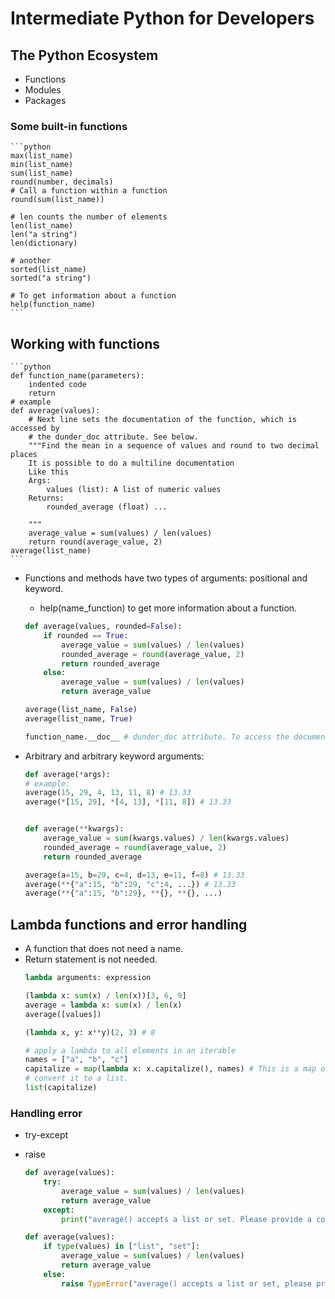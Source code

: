 # Intermediate Python for Developers

## The Python Ecosystem
- Functions
- Modules
- Packages

### Some built-in functions
    ```python
    max(list_name)
    min(list_name)
    sum(list_name)
    round(number, decimals)
    # Call a function within a function
    round(sum(list_name))

    # len counts the number of elements
    len(list_name)
    len("a string")
    len(dictionary)

    # another 
    sorted(list_name)
    sorted("a string")

    # To get information about a function
    help(function_name)
    ```

## Working with functions
    ```python
    def function_name(parameters):
        indented code
        return
    # example
    def average(values):
        # Next line sets the documentation of the function, which is accessed by
        # the dunder_doc attribute. See below.
        """Find the mean in a sequence of values and round to two decimal places
        It is possible to do a multiline documentation
        Like this
        Args:
            values (list): A list of numeric values
        Returns:
            rounded_average (float) ...

        """
        average_value = sum(values) / len(values)
        return round(average_value, 2)
    average(list_name)
    ```
- Functions and methods have two types of arguments: positional and keyword.
    - help(name_function) to get more information about a function.

    ```python
    def average(values, rounded=False):
        if rounded == True:
            average_value = sum(values) / len(values)
            rounded_average = round(average_value, 2)
            return rounded_average
        else:
            average_value = sum(values) / len(values)
            return average_value

    average(list_name, False)
    average(list_name, True)

    function_name.__doc__ # dunder_doc attribute. To access the documentation.
    ```
- Arbitrary and arbitrary keyword arguments:
    ```python
    def average(*args):
    # example:
    average(15, 29, 4, 13, 11, 8) # 13.33
    average(*[15, 29], *[4, 13], *[11, 8]) # 13.33


    def average(**kwargs):
        average_value = sum(kwargs.values) / len(kwargs.values)
        rounded_average = round(average_value, 2)
        return rounded_average

    average(a=15, b=29, c=4, d=13, e=11, f=8) # 13.33
    average(**{"a":15, "b":29, "c":4, ...}) # 13.33
    average(**{"a":15, "b":29}, **{}, **{}, ...)
    ```

## Lambda functions and error handling
- A function that does not need a name.
- Return statement is not needed.
    ```python
    lambda arguments: expression

    (lambda x: sum(x) / len(x))[3, 6, 9]
    average = lambda x: sum(x) / len(x)
    average([values])

    (lambda x, y: x**y)(2, 3) # 8

    # apply a lambda to all elements in an iterable
    names = ["a", "b", "c"]
    capitalize = map(lambda x: x.capitalize(), names) # This is a map object
    # convert it to a list.
    list(capitalize)
    ```

### Handling error
- try-except
- raise

    ```python
    def average(values):
        try:
            average_value = sum(values) / len(values)
            return average_value
        except:
            print("average() accepts a list or set. Please provide a correct data type.")

    def average(values):
        if type(values) in ["list", "set"]:
            average_value = sum(values) / len(values)
            return average_value
        else:
            raise TypeError("average() accepts a list or set, please provide a correct data type.")

    ```
